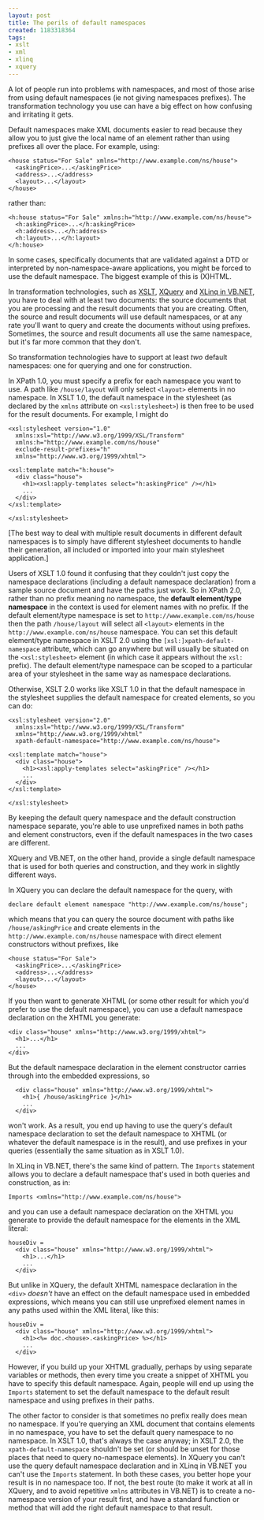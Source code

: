 ```yaml
---
layout: post
title: The perils of default namespaces
created: 1183318364
tags:
- xslt
- xml
- xlinq
- xquery
---
```

A lot of people run into problems with namespaces, and most of those arise from using default namespaces (ie not giving namespaces prefixes). The transformation technology you use can have a big effect on how confusing and irritating it gets.

Default namespaces make XML documents easier to read because they allow you to just give the local name of an element rather than using prefixes all over the place. For example, using:

    <house status="For Sale" xmlns="http://www.example.com/ns/house">
      <askingPrice>...</askingPrice>
      <address>...</address>
      <layout>...</layout>
    </house>

<!--break-->

rather than:

    <h:house status="For Sale" xmlns:h="http://www.example.com/ns/house">
      <h:askingPrice>...</h:askingPrice>
      <h:address>...</h:address>
      <h:layout>...</h:layout>
    </h:house>

In some cases, specifically documents that are validated against a DTD or interpreted by non-namespace-aware applications, you might be forced to use the default namespace. The biggest example of this is (X)HTML.

In transformation technologies, such as [XSLT][1], [XQuery][2] and [XLinq in VB.NET][3], you have to deal with at least two documents: the source documents that you are processing and the result documents that you are creating. Often, the source and result documents will use default namespaces, or at any rate you'll want to query and create the documents without using prefixes. Sometimes, the source and result documents all use the same namespace, but it's far more common that they don't.

[1]: http://www.w3.org/Style/XSL/
[2]: http://www.w3.org/XML/Query/
[3]: http://www.xlinq.net/

So transformation technologies have to support at least *two* default namespaces: one for querying and one for construction.

In XPath 1.0, you must specify a prefix for each namespace you want to use. A path like `/house/layout` will only select `<layout>` elements in no namespace. In XSLT 1.0, the default namespace in the stylesheet (as declared by the `xmlns` attribute on `<xsl:stylesheet>`) is then free to be used for the result documents. For example, I might do

    <xsl:stylesheet version="1.0"
      xmlns:xsl="http://www.w3.org/1999/XSL/Transform"
      xmlns:h="http://www.example.com/ns/house"
      exclude-result-prefixes="h"
      xmlns="http://www.w3.org/1999/xhtml">

    <xsl:template match="h:house">
      <div class="house">
        <h1><xsl:apply-templates select="h:askingPrice" /></h1>
        ...
      </div>
    </xsl:template>

    </xsl:stylesheet>

[The best way to deal with multiple result documents in different default namespaces is to simply have different stylesheet documents to handle their generation, all included or imported into your main stylesheet application.]

Users of XSLT 1.0 found it confusing that they couldn't just copy the namespace declarations (including a default namespace declaration) from a sample source document and have the paths just work. So in XPath 2.0, rather than no prefix meaning no namespace, the **default element/type namespace** in the context is used for element names with no prefix. If the default element/type namespace is set to `http://www.example.com/ns/house` then the path `/house/layout` will select all `<layout>` elements in the `http://www.example.com/ns/house` namespace. You can set this default element/type namespace in XSLT 2.0 using the `[xsl:]xpath-default-namespace` attribute, which can go anywhere but will usually be situated on the `<xsl:stylesheet>` element (in which case it appears without the `xsl:` prefix). The default element/type namespace can be scoped to a particular area of your stylesheet in the same way as namespace declarations.

Otherwise, XSLT 2.0 works like XSLT 1.0 in that the default namespace in the stylesheet supplies the default namespace for created elements, so you can do:

    <xsl:stylesheet version="2.0"
      xmlns:xsl="http://www.w3.org/1999/XSL/Transform"
      xmlns="http://www.w3.org/1999/xhtml"
      xpath-default-namespace="http://www.example.com/ns/house">

    <xsl:template match="house">
      <div class="house">
        <h1><xsl:apply-templates select="askingPrice" /></h1>
        ...
      </div>
    </xsl:template>

    </xsl:stylesheet>

By keeping the default query namespace and the default construction namespace separate, you're able to use unprefixed names in both paths and element constructors, even if the default namespaces in the two cases are different.

XQuery and VB.NET, on the other hand, provide a single default namespace that is used for both queries and construction, and they work in slightly different ways.

In XQuery you can declare the default namespace for the query, with

    declare default element namespace "http://www.example.com/ns/house";

which means that you can query the source document with paths like `/house/askingPrice` and create elements in the `http://www.example.com/ns/house` namespace with direct element constructors without prefixes, like

    <house status="For Sale">
      <askingPrice>...</askingPrice>
      <address>...</address>
      <layout>...</layout>
    </house>

If you then want to generate XHTML (or some other result for which you'd prefer to use the default namespace), you can use a default namespace declaration on the XHTML you generate:
 
    <div class="house" xmlns="http://www.w3.org/1999/xhtml">
      <h1>...</h1>
      ...
    </div>

But the default namespace declaration in the element constructor carries through into the embedded expressions, so

      <div class="house" xmlns="http://www.w3.org/1999/xhtml">
        <h1>{ /house/askingPrice }</h1>
        ...
      </div>

won't work. As a result, you end up having to use the query's default namespace declaration to set the default namespace to XHTML (or whatever the default namespace is in the result), and use prefixes in your queries (essentially the same situation as in XSLT 1.0).

In XLinq in VB.NET, there's the same kind of pattern. The `Imports` statement allows you to declare a default namespace that's used in both queries and construction, as in:

    Imports <xmlns="http://www.example.com/ns/house">

and you can use a default namespace declaration on the XHTML you generate to provide the default namespace for the elements in the XML literal:

    houseDiv =
      <div class="house" xmlns="http://www.w3.org/1999/xhtml">
        <h1>...</h1>
        ...
      </div>

But unlike in XQuery, the default XHTML namespace declaration in the `<div>` *doesn't* have an effect on the default namespace used in embedded expressions, which means you can still use unprefixed element names in any paths used within the XML literal, like this:

    houseDiv =
      <div class="house" xmlns="http://www.w3.org/1999/xhtml">
        <h1><%= doc.<house>.<askingPrice> %></h1>
        ...
      </div>

However, if you build up your XHTML gradually, perhaps by using separate variables or methods, then every time you create a snippet of XHTML you have to specify this default namespace. Again, people will end up using the `Imports` statement to set the default namespace to the default result namespace and using prefixes in their paths.

The other factor to consider is that sometimes no prefix really does mean no namespace. If you're querying an XML document that contains elements in no namespace, you have to set the default query namespace to no namespace. In XSLT 1.0, that's always the case anyway; in XSLT 2.0, the `xpath-default-namespace` shouldn't be set (or should be unset for those places that need to query no-namespace elements). In XQuery you can't use the query default namespace declaration and in XLinq in VB.NET you can't use the `Imports` statement. In both these cases, you better hope your result is in no namespace too. If not, the best route (to make it work at all in XQuery, and to avoid repetitive `xmlns` attributes in VB.NET) is to create a no-namespace version of your result first, and have a standard function or method that will add the right default namespace to that result.
